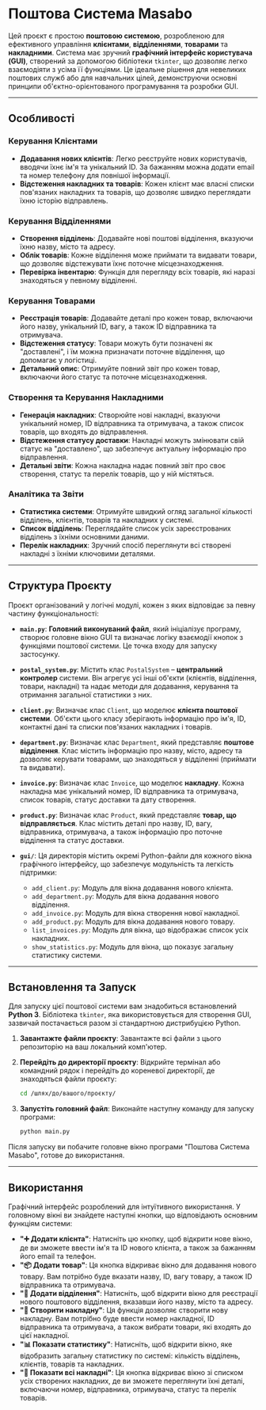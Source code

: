 # Поштова Система Masabo

Цей проєкт є простою **поштовою системою**, розробленою для ефективного управління **клієнтами**, **відділеннями**, **товарами** та **накладними**. Система має зручний **графічний інтерфейс користувача (GUI)**, створений за допомогою бібліотеки `tkinter`, що дозволяє легко взаємодіяти з усіма її функціями. Це ідеальне рішення для невеликих поштових служб або для навчальних цілей, демонструючи основні принципи об'єктно-орієнтованого програмування та розробки GUI.

-----

## Особливості

### Керування Клієнтами

  * **Додавання нових клієнтів**: Легко реєструйте нових користувачів, вводячи їхнє ім'я та унікальний ID. За бажанням можна додати email та номер телефону для повнішої інформації.
  * **Відстеження накладних та товарів**: Кожен клієнт має власні списки пов'язаних накладних та товарів, що дозволяє швидко переглядати їхню історію відправлень.

### Керування Відділеннями

  * **Створення відділень**: Додавайте нові поштові відділення, вказуючи їхню назву, місто та адресу.
  * **Облік товарів**: Кожне відділення може приймати та видавати товари, що дозволяє відстежувати їхнє поточне місцезнаходження.
  * **Перевірка інвентарю**: Функція для перегляду всіх товарів, які наразі знаходяться у певному відділенні.

### Керування Товарами

  * **Реєстрація товарів**: Додавайте деталі про кожен товар, включаючи його назву, унікальний ID, вагу, а також ID відправника та отримувача.
  * **Відстеження статусу**: Товари можуть бути позначені як "доставлені", і їм можна призначати поточне відділення, що допомагає у логістиці.
  * **Детальний опис**: Отримуйте повний звіт про кожен товар, включаючи його статус та поточне місцезнаходження.

### Створення та Керування Накладними

  * **Генерація накладних**: Створюйте нові накладні, вказуючи унікальний номер, ID відправника та отримувача, а також список товарів, що входять до відправлення.
  * **Відстеження статусу доставки**: Накладні можуть змінювати свій статус на "доставлено", що забезпечує актуальну інформацію про відправлення.
  * **Детальні звіти**: Кожна накладна надає повний звіт про своє створення, статус та перелік товарів, що у ній містяться.

### Аналітика та Звіти

  * **Статистика системи**: Отримуйте швидкий огляд загальної кількості відділень, клієнтів, товарів та накладних у системі.
  * **Список відділень**: Переглядайте список усіх зареєстрованих відділень з їхніми основними даними.
  * **Перелік накладних**: Зручний спосіб переглянути всі створені накладні з їхніми ключовими деталями.

-----

## Структура Проєкту

Проєкт організований у логічні модулі, кожен з яких відповідає за певну частину функціональності:

  * **`main.py`**: **Головний виконуваний файл**, який ініціалізує програму, створює головне вікно GUI та визначає логіку взаємодії кнопок з функціями поштової системи. Це точка входу для запуску застосунку.

  * **`postal_system.py`**: Містить клас `PostalSystem` – **центральний контролер** системи. Він агрегує усі інші об'єкти (клієнтів, відділення, товари, накладні) та надає методи для додавання, керування та отримання загальної статистики з них.

  * **`client.py`**: Визначає клас `Client`, що моделює **клієнта поштової системи**. Об'єкти цього класу зберігають інформацію про ім'я, ID, контактні дані та списки пов'язаних накладних і товарів.

  * **`department.py`**: Визначає клас `Department`, який представляє **поштове відділення**. Клас містить інформацію про назву, місто, адресу та дозволяє керувати товарами, що знаходяться у відділенні (приймати та видавати).

  * **`invoice.py`**: Визначає клас `Invoice`, що моделює **накладну**. Кожна накладна має унікальний номер, ID відправника та отримувача, список товарів, статус доставки та дату створення.

  * **`product.py`**: Визначає клас `Product`, який представляє **товар, що відправляється**. Клас містить деталі про назву, ID, вагу, відправника, отримувача, а також інформацію про поточне відділення та статус доставки.

  * **`gui/`**: Ця директорія містить окремі Python-файли для кожного вікна графічного інтерфейсу, що забезпечує модульність та легкість підтримки:

      * `add_client.py`: Модуль для вікна додавання нового клієнта.
      * `add_department.py`: Модуль для вікна додавання нового відділення.
      * `add_invoice.py`: Модуль для вікна створення нової накладної.
      * `add_product.py`: Модуль для вікна додавання нового товару.
      * `list_invoices.py`: Модуль для вікна, що відображає список усіх накладних.
      * `show_statistics.py`: Модуль для вікна, що показує загальну статистику системи.

-----

## Встановлення та Запуск

Для запуску цієї поштової системи вам знадобиться встановлений **Python 3**. Бібліотека `tkinter`, яка використовується для створення GUI, зазвичай постачається разом зі стандартною дистрибуцією Python.

1.  **Завантажте файли проєкту**: Завантажте всі файли з цього репозиторію на ваш локальний комп'ютер.

2.  **Перейдіть до директорії проєкту**: Відкрийте термінал або командний рядок і перейдіть до кореневої директорії, де знаходяться файли проєкту:

    ```bash
    cd /шлях/до/вашого/проєкту/
    ```

3.  **Запустіть головний файл**: Виконайте наступну команду для запуску програми:

    ```bash
    python main.py
    ```

Після запуску ви побачите головне вікно програми "Поштова Система Masabo", готове до використання.

-----

## Використання

Графічний інтерфейс розроблений для інтуїтивного використання. У головному вікні ви знайдете наступні кнопки, що відповідають основним функціям системи:

  * **"➕ Додати клієнта"**: Натисніть цю кнопку, щоб відкрити нове вікно, де ви зможете ввести ім'я та ID нового клієнта, а також за бажанням його email та телефон.
  * **"📦 Додати товар"**: Ця кнопка відкриває вікно для додавання нового товару. Вам потрібно буде вказати назву, ID, вагу товару, а також ID відправника та отримувача.
  * **"🏢 Додати відділення"**: Натисніть, щоб відкрити вікно для реєстрації нового поштового відділення, вказавши його назву, місто та адресу.
  * **"🧾 Створити накладну"**: Ця функція дозволяє створити нову накладну. Вам потрібно буде ввести номер накладної, ID відправника та отримувача, а також вибрати товари, які входять до цієї накладної.
  * **"📊 Показати статистику"**: Натисніть, щоб відкрити вікно, яке відобразить загальну статистику по системі: кількість відділень, клієнтів, товарів та накладних.
  * **"📄 Показати всі накладні"**: Ця кнопка відкриває вікно зі списком усіх створених накладних, де ви зможете переглянути їхні деталі, включаючи номер, відправника, отримувача, статус та перелік товарів.
